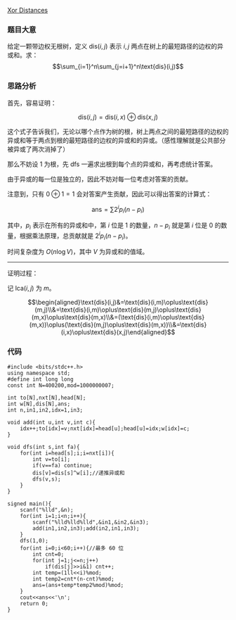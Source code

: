 [Xor Distances](https://www.luogu.com.cn/problem/AT_abc201_e)

### 题目大意

给定一颗带边权无根树，定义 $\text{dis}(i,j)$ 表示 $i,j$ 两点在树上的最短路径的边权的异或和。求：
$$\sum_{i=1}^n\sum_{j=i+1}^n\text{dis}(i,j)$$

### 思路分析

首先，容易证明：

$$\text{dis}(i,j)=\text{dis}(i,x)\oplus\text{dis}(x,j)$$

这个式子告诉我们，无论以哪个点作为树的根，树上两点之间的最短路径的边权的异或和等于两点到根的最短路径的边权的异或和的异或。（感性理解就是公共部分被异或了两次消掉了）

那么不妨设 $1$ 为根，先 dfs 一遍求出根到每个点的异或和，再考虑统计答案。

由于异或的每一位是独立的，因此不妨对每一位考虑对答案的贡献。

注意到，只有 $0\oplus1=1$ 会对答案产生贡献，因此可以得出答案的计算式：

$$\text{ans}=\sum 2^ip_i(n-p_i)$$

其中，$p_i$ 表示在所有的异或和中，第 $i$ 位是 $1$ 的数量，$n-p_i$ 就是第 $i$ 位是 $0$ 的数量，根据乘法原理，总贡献就是 $2^ip_i(n-p_i)$。

时间复杂度为 $O(n\log V)$，其中 $V$ 为异或和的值域。

---

证明过程：

记 $\text{lca}(i,j)$ 为 $m$。

$$\begin{aligned}\text{dis}(i,j)&=\text{dis}(i,m)\oplus\text{dis}(m,j)\\&=\text{dis}(i,m)\oplus\text{dis}(m,j)\oplus\text{dis}(m,x)\oplus\text{dis}(m,x)\\&=(\text{dis}(i,m)\oplus\text{dis}(m,x))\oplus(\text{dis}(m,j)\oplus\text{dis}(m,x))\\&=\text{dis}(i,x)\oplus\text{dis}(x,j)\end{aligned}$$

### 代码

```
#include <bits/stdc++.h>
using namespace std;
#define int long long
const int N=400200,mod=1000000007;

int to[N],nxt[N],head[N];
int w[N],dis[N],ans;
int n,in1,in2,idx=1,in3;

void add(int u,int v,int c){
    idx++;to[idx]=v;nxt[idx]=head[u];head[u]=idx;w[idx]=c;
}

void dfs(int s,int fa){
    for(int i=head[s];i;i=nxt[i]){
        int v=to[i];
        if(v==fa) continue;
        dis[v]=dis[s]^w[i];//递推异或和
        dfs(v,s);
    }
}

signed main(){
    scanf("%lld",&n);
    for(int i=1;i<n;i++){
        scanf("%lld%lld%lld",&in1,&in2,&in3);
        add(in1,in2,in3);add(in2,in1,in3);
    }
    dfs(1,0);
    for(int i=0;i<60;i++){//最多 60 位
        int cnt=0;
        for(int j=1;j<=n;j++)
            if(dis[j]>>i&1) cnt++;
        int temp=(1ll<<i)%mod;
        int temp2=cnt*(n-cnt)%mod;
        ans=(ans+temp*temp2%mod)%mod;
    }
    cout<<ans<<'\n';
    return 0;
}
```